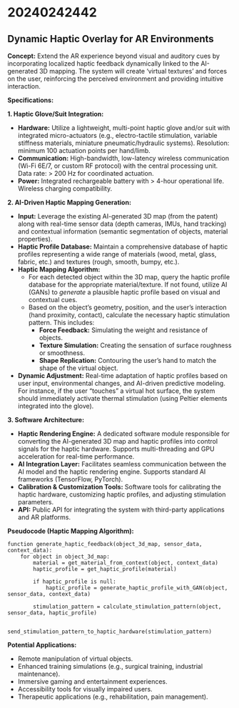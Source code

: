 # 20240242442

## Dynamic Haptic Overlay for AR Environments

**Concept:** Extend the AR experience beyond visual and auditory cues by incorporating localized haptic feedback dynamically linked to the AI-generated 3D mapping. The system will create ‘virtual textures’ and forces on the user, reinforcing the perceived environment and providing intuitive interaction.

**Specifications:**

**1. Haptic Glove/Suit Integration:**

*   **Hardware:** Utilize a lightweight, multi-point haptic glove and/or suit with integrated micro-actuators (e.g., electro-tactile stimulation, variable stiffness materials, miniature pneumatic/hydraulic systems). Resolution: minimum 100 actuation points per hand/limb.
*   **Communication:** High-bandwidth, low-latency wireless communication (Wi-Fi 6E/7, or custom RF protocol) with the central processing unit.  Data rate: > 200 Hz for coordinated actuation.
*   **Power:** Integrated rechargeable battery with > 4-hour operational life. Wireless charging compatibility.

**2. AI-Driven Haptic Mapping Generation:**

*   **Input:**  Leverage the existing AI-generated 3D map (from the patent) along with real-time sensor data (depth cameras, IMUs, hand tracking) and contextual information (semantic segmentation of objects, material properties).
*   **Haptic Profile Database:** Maintain a comprehensive database of haptic profiles representing a wide range of materials (wood, metal, glass, fabric, etc.) and textures (rough, smooth, bumpy, etc.).
*   **Haptic Mapping Algorithm:**
    *   For each detected object within the 3D map, query the haptic profile database for the appropriate material/texture. If not found, utilize AI (GANs) to *generate* a plausible haptic profile based on visual and contextual cues.
    *   Based on the object’s geometry, position, and the user’s interaction (hand proximity, contact), calculate the necessary haptic stimulation pattern. This includes:
        *   **Force Feedback:** Simulating the weight and resistance of objects.
        *   **Texture Simulation:** Creating the sensation of surface roughness or smoothness.
        *   **Shape Replication:**  Contouring the user’s hand to match the shape of the virtual object.
*   **Dynamic Adjustment:**  Real-time adaptation of haptic profiles based on user input, environmental changes, and AI-driven predictive modeling. For instance, if the user “touches” a virtual hot surface, the system should immediately activate thermal stimulation (using Peltier elements integrated into the glove).

**3. Software Architecture:**

*   **Haptic Rendering Engine:** A dedicated software module responsible for converting the AI-generated 3D map and haptic profiles into control signals for the haptic hardware. Supports multi-threading and GPU acceleration for real-time performance.
*   **AI Integration Layer:** Facilitates seamless communication between the AI model and the haptic rendering engine.  Supports standard AI frameworks (TensorFlow, PyTorch).
*   **Calibration & Customization Tools:** Software tools for calibrating the haptic hardware, customizing haptic profiles, and adjusting stimulation parameters.
*   **API:** Public API for integrating the system with third-party applications and AR platforms.

**Pseudocode (Haptic Mapping Algorithm):**

```
function generate_haptic_feedback(object_3d_map, sensor_data, context_data):
    for object in object_3d_map:
        material = get_material_from_context(object, context_data)
        haptic_profile = get_haptic_profile(material)

        if haptic_profile is null:
            haptic_profile = generate_haptic_profile_with_GAN(object, sensor_data, context_data)

        stimulation_pattern = calculate_stimulation_pattern(object, sensor_data, haptic_profile)

        send_stimulation_pattern_to_haptic_hardware(stimulation_pattern)
```

**Potential Applications:**

*   Remote manipulation of virtual objects.
*   Enhanced training simulations (e.g., surgical training, industrial maintenance).
*   Immersive gaming and entertainment experiences.
*   Accessibility tools for visually impaired users.
*   Therapeutic applications (e.g., rehabilitation, pain management).